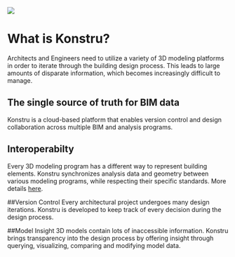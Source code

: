 ![](/images/supportedPlatforms.png)

# What is Konstru? 
Architects and Engineers need to utilize a variety of 3D modeling platforms in order to iterate through the building design process. 
This leads to large amounts of disparate information, which becomes increasingly difficult to manage. 

## The single source of truth for BIM data
Konstru is a cloud-based platform that enables version control and design collaboration across multiple BIM and analysis programs.

## Interoperabilty
Every 3D modeling program has a different way to represent building elements. Konstru synchronizes analysis data and geometry between various modeling programs, while respecting their specific standards. More details [here](supported_elements.md).

##Version Control
Every architectural project undergoes many design iterations. Konstru is developed to keep track of every decision during the design process.

##Model Insight
3D models contain lots of inaccessible information. Konstru brings transparency into the design process by offering insight through querying, visualizing, comparing and modifying model data.
 